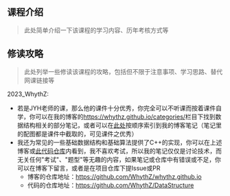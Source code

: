 ## 课程介绍
>此处简单介绍一下该课程的学习内容、历年考核方式等

## 修读攻略
>此处列举一些修读该课程的攻略，包括但不限于注意事项、学习思路、替代网课链接等

2023_WhythZ:

- 若是JYH老师的课，那么他的课件十分优秀，你完全可以不听课而按着课件自学，你可以在我的博客的<https://whythz.github.io/categories/>栏目下找到数据结构相关的部分笔记，或者可以在[此处](https://zhuanlan.zhihu.com/p/9546953287)按顺序索引到我的博客笔记（笔记里的配图都是课件中截取的，可见课件之优秀）
- 我还为常见的一些基础数据结构和基础算法提供了C++的实现，你可以在上述博客或[此代码仓库](https://github.com/WhythZ/DataStructure)内看到，我不喜欢考试，所以我的笔记仅仅是讨论技术，而无关任何"考试"、"题型"等无趣的内容，如果笔记或仓库中有错误或不足，你可以在博客下留言，或者是在项目仓库下提Issue或PR
    - 博客的仓库地址：<https://github.com/WhythZ/whythz.github.io>
    - 代码的仓库地址：<https://github.com/WhythZ/DataStructure>